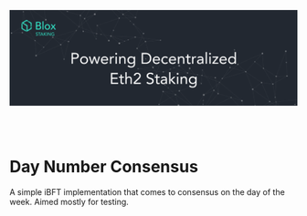 [<img src="./internals/img/bloxstaking_header_image.png" >](https://www.bloxstaking.com/)

<br>
<br>

# Day Number Consensus

A simple iBFT implementation that comes to consensus on the day of the week. 
Aimed mostly for testing.